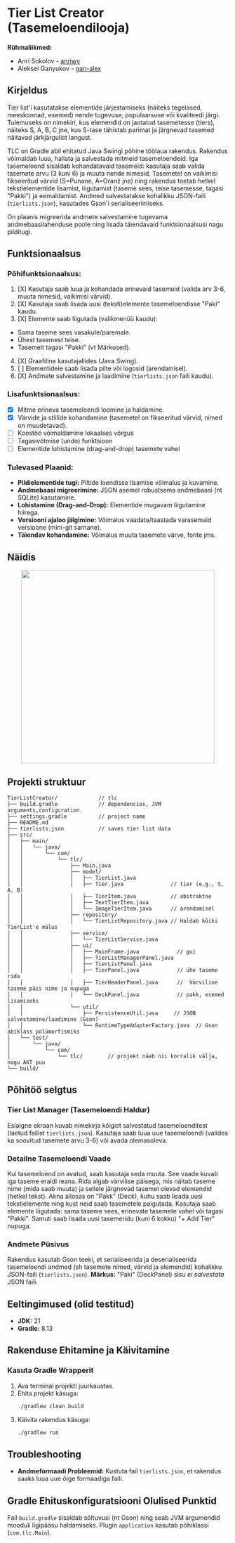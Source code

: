 # Tier List Creator (Tasemeloendilooja)

**Rühmaliikmed:**

- Anri Sokolov - [anriwv](https://github.com/anriwv)
- Aleksei Ganyukov - [gan-alex](https://github.com/gan-alex)

## Kirjeldus

Tier list'i kasutatakse elementide järjestamiseks (näiteks tegelased, meeskonnad, esemed) nende tugevuse, populaarsuse või kvaliteedi järgi. Tulemuseks on nimekiri, kus elemendid on jaotatud tasemetesse (tiers), näiteks S, A, B, C jne, kus S-tase tähistab parimat ja järgnevad tasemed näitavad järkjärgulist langust.

TLC on Gradle abil ehitatud Java Swingi põhine töölaua rakendus. Rakendus võimaldab luua, hallata ja salvestada mitmeid tasemeloendeid. Iga tasemeloend sisaldab kohandatavaid tasemeid: kasutaja saab valida tasemete arvu (3 kuni 6) ja muuta nende nimesid. Tasemetel on vaikimisi fikseeritud värvid (S=Punane, A=Oranž jne) ning rakendus toetab hetkel tekstielementide lisamist, liigutamist (taseme sees, teise tasemesse, tagasi "Pakki") ja eemaldamist. Andmed salvestatakse kohalikku JSON-faili (`tierlists.json`), kasutades Gson'i serialiseerimiseks.

On plaanis migreerida andmete salvestamine tugevama andmebaasilahenduse poole ning lisada täiendavaid funktsionaalsusi nagu pilditugi.



## Funktsionaalsus

### Põhifunktsionaalsus:

1.  [X] Kasutaja saab luua ja kohandada erinevaid tasemeid (valida arv 3-6, muuta nimesid, vaikimisi värvid).
2.  [X] Kasutaja saab lisada uusi (teksti)elemente tasemeloendisse "Paki" kaudu.
3.  [X] Elemente saab liigutada (valikmenüü kaudu):
   *   Sama taseme sees vasakule/paremale.
   *   Ühest tasemest teise.
   *   Tasemelt tagasi "Pakki" (vt Märkused).
4.  [X] Graafiline kasutajaliides (Java Swing).
5.  [ ] Elementidele saab lisada pilte või logosid (arendamisel).
6.  [X] Andmete salvestamine ja laadimine (`tierlists.json` faili kaudu).

### Lisafunktsionaalsus:

-   [X] Mitme erineva tasemeloendi loomine ja haldamine.
-   [X] Värvide ja stiilide kohandamine (tasemetel on fikseeritud värvid, nimed on muudetavad).
-   [ ] Koostöö võimaldamine lokaalses võrgus
-   [ ] Tagasivõtmise (undo) funktsioon
-   [ ] Elementide lohistamine (drag-and-drop) tasemete vahel

### Tulevased Plaanid:

-   **Pildielementide tugi:** Piltide loendisse lisamise võimalus ja kuvamine.
-   **Andmebaasi migreerimine:** JSON asemel robustsema andmebaasi (nt SQLite) kasutamine.
-   **Lohistamine (Drag-and-Drop):** Elementide mugavam liigutamine hiirega.
-   **Versiooni ajaloo jälgimine:** Võimalus vaadata/taastada varasemaid versioone (mini-git sarnane).
-   **Täiendav kohandamine:** Võimalus muuta tasemete värve, fonte jms.


## Näidis

<p align="center">
  <img src="https://upload.wikimedia.org/wikipedia/commons/0/02/Tier_list_fruits.jpg" width="440">
</p>


## Projekti struktuur

```
TierListCreator/             // tlc
├── build.gradle             // dependencies, JVM arguments,configuration.
├── settings.gradle          // project name
├── README.md                
├── tierlists.json           // saves tier list data
├── src/
│   ├── main/
│   │   └── java/
│   │       └── com/
│   │           └── tlc/
│   │               ├── Main.java                 
│   │               ├── model/
│   │               │   ├── TierList.java           
│   │               │   ├── Tier.java               // tier (e.g., S, A, B)
│   │               │   ├── TierItem.java           // abstraktne
│   │               │   ├── TextTierItem.java       
│   │               │   └── ImageTierItem.java      // arendamisel
│   │               ├── repository/
│   │               │   └── TierListRepository.java // Haldab kõiki TierList'e mälus
│   │               ├── service/
│   │               │   └── TierListService.java      
│   │               ├── ui/
│   │               │   ├── MainFrame.java            // gui
│   │               │   ├── TierListManagerPanel.java 
│   │               │   ├── TierListPanel.java        
│   │               │   ├── TierPanel.java            // ühe taseme rida
│   │               │   ├── TierHeaderPanel.java      //  Värviline taseme päis nime ja nupuga    
│   │               │   └── DeckPanel.java            // pakk, esemed lisamiseks
│   │               └── util/
│   │                   ├── PersistenceUtil.java     // JSON salvestamine/laadimine (Gson)
│   │                   └── RuntimeTypeAdapterFactory.java  // Gson abiklass polümorfismiks
│   └── test/
│       └── java/
│           └── com/
│               └── tlc/        // projekt näeb nii korralik välja, nagu AKT puu
└── build/                    
```

## Põhitöö selgtus

### Tier List Manager (Tasemeloendi Haldur)

Esialgne ekraan kuvab nimekirja kõigist salvestatud tasemeloenditest (laetud failist `tierlists.json`). Kasutaja saab luua uue tasemeloendi (valides ka soovitud tasemete arvu 3-6) või avada olemasoleva.

### Detailne Tasemeloendi Vaade

Kui tasemeloend on avatud, saab kasutaja seda muuta. See vaade kuvab iga taseme eraldi reana. Rida algab värvilise päisega, mis näitab taseme nime (mida saab muuta) ja sellele järgnevad tasemel olevad elemendid (hetkel tekst). Akna allosas on "Pakk" (Deck), kuhu saab lisada uusi tekstielemente ning kust neid saab tasemetele paigutada. Kasutaja saab elemente liigutada: sama taseme sees, erinevate tasemete vahel või tagasi "Pakki". Samuti saab lisada uusi tasemeridu (kuni 6 kokku) "+ Add Tier" nupuga.

### Andmete Püsivus

Rakendus kasutab Gson teeki, et serialiseerida ja deserialiseerida tasemeloendi andmed (sh tasemete nimed, värvid ja elemendid) kohalikku JSON-faili (`tierlists.json`). **Märkus:** "Paki" (DeckPanel) sisu *ei salvestata* JSON faili.

## Eeltingimused (olid testitud)

- **JDK:** 21
- **Gradle:** 8.13

## Rakenduse Ehitamine ja Käivitamine

### Kasuta Gradle Wrapperit

1. Ava terminal projekti juurkaustas.
2. Ehita projekt käsuga:
    ```bash
    ./gradlew clean build
    ```
3. Käivita rakendus käsuga:
    ```bash
    ./gradlew run
    ```

## Troubleshooting

- **Andmeformaadi Probleemid:** Kustuta fail `tierlists.json`, et rakendus saaks luua uue õige formaadiga faili.

## Gradle Ehituskonfiguratsiooni Olulised Punktid

Fail `build.gradle` sisaldab sõltuvusi (nt Gson) ning seab JVM argumendid mooduli ligipääsu haldamiseks. Plugin `application` kasutab põhiklassi (`com.tlc.Main`).
